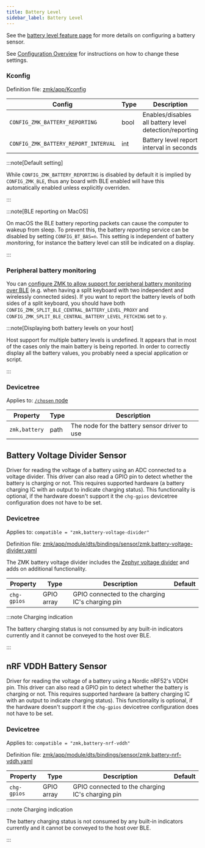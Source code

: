 ```yaml
---
title: Battery Level
sidebar_label: Battery Level
---
```


See the [battery level feature page](../features/battery.md) for more details on configuring a battery sensor.

See [Configuration Overview](index.md) for instructions on how to change these settings.

### Kconfig

Definition file: [zmk/app/Kconfig](https://github.com/zmkfirmware/zmk/blob/main/app/Kconfig)

| Config                               | Type | Description                                            | Default |
| ------------------------------------ | ---- | ------------------------------------------------------ | ------- |
| `CONFIG_ZMK_BATTERY_REPORTING`       | bool | Enables/disables all battery level detection/reporting | n       |
| `CONFIG_ZMK_BATTERY_REPORT_INTERVAL` | int  | Battery level report interval in seconds               | 60      |

:::note[Default setting]

While `CONFIG_ZMK_BATTERY_REPORTING` is disabled by default it is implied by `CONFIG_ZMK_BLE`, thus any board with BLE enabled will have this automatically enabled unless explicitly overriden.

:::

:::note[BLE reporting on MacOS]

On macOS the BLE battery reporting packets can cause the computer to wakeup from sleep. To prevent this, the battery _reporting_ service can be disabled by setting `CONFIG_BT_BAS=n`. This setting is independent of battery _monitoring_, for instance the battery level can still be indicated on a display.

:::

### Peripheral battery monitoring

You can [configure ZMK to allow support for peripheral battery monitoring over BLE](system.md#split-keyboards) (e.g. when having a split keyboard with two independent and wirelessly connected sides).
If you want to report the battery levels of both sides of a split keyboard, you should have both `CONFIG_ZMK_SPLIT_BLE_CENTRAL_BATTERY_LEVEL_PROXY` and `CONFIG_ZMK_SPLIT_BLE_CENTRAL_BATTERY_LEVEL_FETCHING` set to `y`.

:::note[Displaying both battery levels on your host]

Host support for multiple battery levels is undefined. It appears that in most of the cases only the main battery is being reported. In order to correctly display all the battery values, you probably need a special application or script.

:::

### Devicetree

Applies to: [`/chosen` node](https://docs.zephyrproject.org/3.5.0/build/dts/intro-syntax-structure.html#aliases-and-chosen-nodes)

| Property      | Type | Description                                   |
| ------------- | ---- | --------------------------------------------- |
| `zmk,battery` | path | The node for the battery sensor driver to use |

## Battery Voltage Divider Sensor

Driver for reading the voltage of a battery using an ADC connected to a voltage divider. This driver can also read a GPIO pin to detect whether the battery is charging or not. This requires supported hardware (a battery charging IC with an output to indicate charging status). This functionality is optional, if the hardware doesn't support it the `chg-gpios` devicetree configuration does not have to be set.

### Devicetree

Applies to: `compatible = "zmk,battery-voltage-divider"`

Definition file: [zmk/app/module/dts/bindings/sensor/zmk,battery-voltage-divider.yaml](https://github.com/zmkfirmware/zmk/blob/main/app/module/dts/bindings/sensor/zmk,battery-voltage-divider.yaml)

The ZMK battery voltage divider includes the [Zephyr voltage divider](https://docs.zephyrproject.org/latest/build/dts/api/bindings/adc/voltage-divider.html) and adds on additional functionality.

| Property    | Type       | Description                                      | Default |
| ----------- | ---------- | ------------------------------------------------ | ------- |
| `chg-gpios` | GPIO array | GPIO connected to the charging IC's charging pin |         |

:::note Charging indication

The battery charging status is not consumed by any built-in indicators currently and it cannot be conveyed to the host over BLE.

:::

## nRF VDDH Battery Sensor

Driver for reading the voltage of a battery using a Nordic nRF52's VDDH pin. This driver can also read a GPIO pin to detect whether the battery is charging or not. This requires supported hardware (a battery charging IC with an output to indicate charging status). This functionality is optional, if the hardware doesn't support it the `chg-gpios` devicetree configuration does not have to be set.

### Devicetree

Applies to: `compatible = "zmk,battery-nrf-vddh"`

Definition file: [zmk/app/module/dts/bindings/sensor/zmk,battery-nrf-vddh.yaml](https://github.com/zmkfirmware/zmk/blob/main/app/module/dts/bindings/sensor/zmk,battery-nrf-vddh.yaml)

| Property    | Type       | Description                                      | Default |
| ----------- | ---------- | ------------------------------------------------ | ------- |
| `chg-gpios` | GPIO array | GPIO connected to the charging IC's charging pin |         |

:::note Charging indication

The battery charging status is not consumed by any built-in indicators currently and it cannot be conveyed to the host over BLE.

:::
